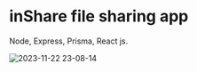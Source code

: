 # inShare file sharing app

Node, Express, Prisma, React js.

![2023-11-22 23-08-14](https://github.com/coderaashishoffical/mern-inshare/assets/72181904/ef87e369-c82a-454b-8515-d9141f9b1641)
